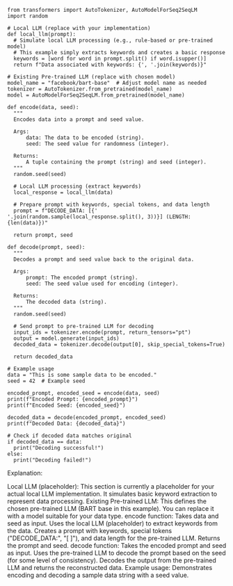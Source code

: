 ```
from transformers import AutoTokenizer, AutoModelForSeq2SeqLM
import random

# Local LLM (replace with your implementation)
def local_llm(prompt):
  # Simulate local LLM processing (e.g., rule-based or pre-trained model)
  # This example simply extracts keywords and creates a basic response
  keywords = [word for word in prompt.split() if word.isupper()]
  return f"Data associated with keywords: {', '.join(keywords)}"

# Existing Pre-trained LLM (replace with chosen model)
model_name = "facebook/bart-base"  # Adjust model name as needed
tokenizer = AutoTokenizer.from_pretrained(model_name)
model = AutoModelForSeq2SeqLM.from_pretrained(model_name)

def encode(data, seed):
  """
  Encodes data into a prompt and seed value.

  Args:
      data: The data to be encoded (string).
      seed: The seed value for randomness (integer).

  Returns:
      A tuple containing the prompt (string) and seed (integer).
  """
  random.seed(seed)

  # Local LLM processing (extract keywords)
  local_response = local_llm(data)

  # Prepare prompt with keywords, special tokens, and data length
  prompt = f"DECODE_DATA: [{' '.join(random.sample(local_response.split(), 3))}] (LENGTH: {len(data)})"

  return prompt, seed

def decode(prompt, seed):
  """
  Decodes a prompt and seed value back to the original data.

  Args:
      prompt: The encoded prompt (string).
      seed: The seed value used for encoding (integer).

  Returns:
      The decoded data (string).
  """
  random.seed(seed)

  # Send prompt to pre-trained LLM for decoding
  input_ids = tokenizer.encode(prompt, return_tensors="pt")
  output = model.generate(input_ids)
  decoded_data = tokenizer.decode(output[0], skip_special_tokens=True)

  return decoded_data

# Example usage
data = "This is some sample data to be encoded."
seed = 42  # Example seed

encoded_prompt, encoded_seed = encode(data, seed)
print(f"Encoded Prompt: {encoded_prompt}")
print(f"Encoded Seed: {encoded_seed}")

decoded_data = decode(encoded_prompt, encoded_seed)
print(f"Decoded Data: {decoded_data}")

# Check if decoded data matches original
if decoded_data == data:
  print("Decoding successful!")
else:
  print("Decoding failed!")
```


Explanation:

Local LLM (placeholder): This section is currently a placeholder for your actual local LLM implementation. It simulates basic keyword extraction to represent data processing.
Existing Pre-trained LLM: This defines the chosen pre-trained LLM (BART base in this example). You can replace it with a model suitable for your data type.
encode function:
Takes data and seed as input.
Uses the local LLM (placeholder) to extract keywords from the data.
Creates a prompt with keywords, special tokens ("DECODE_DATA:", "[ ]"), and data length for the pre-trained LLM.
Returns the prompt and seed.
decode function:
Takes the encoded prompt and seed as input.
Uses the pre-trained LLM to decode the prompt based on the seed (for some level of consistency).
Decodes the output from the pre-trained LLM and returns the reconstructed data.
Example usage:
Demonstrates encoding and decoding a sample data string with a seed value.
